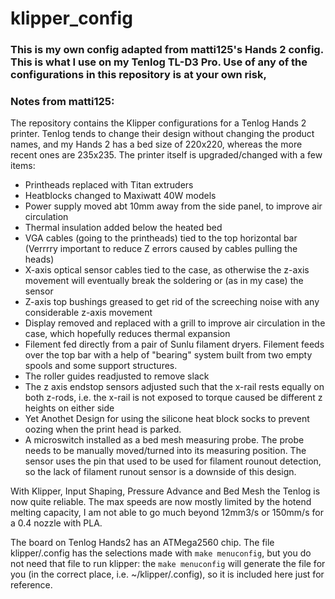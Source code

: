 # klipper_config
### This is my own config adapted from matti125's Hands 2 config. This is what I use on my Tenlog TL-D3 Pro. Use of any of the configurations in this repository is at your own risk,

### Notes from matti125:
The repository contains the Klipper configurations for a Tenlog Hands 2 printer. Tenlog tends to change their design without changing the product names, and my Hands 2 has a bed size of 220x220, whereas the more recent ones are 235x235.
The printer itself is upgraded/changed with a few items:
- Printheads replaced with Titan extruders
- Heatblocks changed to Maxiwatt 40W models
- Power supply moved abt 10mm away from the side panel, to improve air circulation
- Thermal insulation added below the heated bed
- VGA cables (going to the printheads) tied to the top horizontal bar (Verrrry important to reduce Z errors caused by cables pulling the heads)
- X-axis optical sensor cables tied to the case, as otherwise the z-axis movement will eventually break the soldering or (as in my case) the sensor
- Z-axis top bushings greased to get rid of the screeching noise with any considerable z-axis movement
- Display removed and replaced with a grill to improve air circulation in the case, which hopefully reduces thermal expansion
- Filement fed directly from a pair of Sunlu filament dryers. Filement feeds over the top bar with a help of "bearing" system built from two empty spools and some support structures.
- The roller guides readjusted to remove slack
- The z axis endstop sensors adjusted such that the x-rail rests equally on both z-rods, i.e. the x-rail is not exposed to torque caused be different z heights on either side
- Yet Anothet Design for using the silicone heat block socks to prevent oozing when the print head is parked.
- A microswitch installed as a bed mesh measuring probe. The probe needs to be manually moved/turned into its measuring position.  The sensor uses the pin that used to be used for filament rounout detection, so the lack of filament runout sensor is a downside of this design.

With Klipper, Input Shaping, Pressure Advance and Bed Mesh the Tenlog is now quite reliable. The max speeds are now mostly limited by the hotend melting capacity, I am not able to go much beyond 12mm3/s or 150mm/s for a 0.4 nozzle with PLA.

The board on Tenlog Hands2 has an ATMega2560 chip. The file klipper/.config has the selections made with `make menuconfig`, but you do not need that file to run klipper: the `make menuconfig` will generate the file for you (in the correct place, i.e. ~/klipper/.config), so it is included here just for reference.
